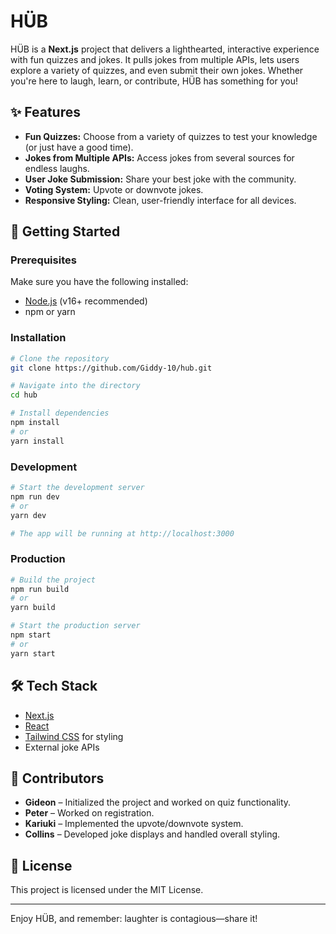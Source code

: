 # HÜB

HÜB is a **Next.js** project that delivers a lighthearted, interactive experience with fun quizzes and jokes. It pulls jokes from multiple APIs, lets users explore a variety of quizzes, and even submit their own jokes. Whether you're here to laugh, learn, or contribute, HÜB has something for you!

## ✨ Features

* **Fun Quizzes:** Choose from a variety of quizzes to test your knowledge (or just have a good time).
* **Jokes from Multiple APIs:** Access jokes from several sources for endless laughs.
* **User Joke Submission:** Share your best joke with the community.
* **Voting System:** Upvote or downvote jokes.
* **Responsive Styling:** Clean, user-friendly interface for all devices.

## 🚀 Getting Started

### Prerequisites

Make sure you have the following installed:

* [Node.js](https://nodejs.org/) (v16+ recommended)
* npm or yarn

### Installation

```bash
# Clone the repository
git clone https://github.com/Giddy-10/hub.git

# Navigate into the directory
cd hub

# Install dependencies
npm install
# or
yarn install
```

### Development

```bash
# Start the development server
npm run dev
# or
yarn dev

# The app will be running at http://localhost:3000
```

### Production

```bash
# Build the project
npm run build
# or
yarn build

# Start the production server
npm start
# or
yarn start
```

## 🛠 Tech Stack

* [Next.js](https://nextjs.org/)
* [React](https://reactjs.org/)
* [Tailwind CSS](https://tailwindcss.com/) for styling
* External joke APIs

## 👥 Contributors

* **Gideon** – Initialized the project and worked on quiz functionality.
* **Peter** – Worked on registration.
* **Kariuki** – Implemented the upvote/downvote system.
* **Collins** – Developed joke displays and handled overall styling.

## 📜 License

This project is licensed under the MIT License.

---

Enjoy HÜB, and remember: laughter is contagious—share it!
